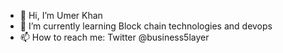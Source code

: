 - 👋 Hi, I’m Umer Khan
- 🌱 I’m currently learning Block chain technologies and devops
- 📫 How to reach me: Twitter @business5layer

<!---
Phatan5layer/Phatan5layer is a ✨ special ✨ repository because its `README.md` (this file) appears on your GitHub profile.
You can click the Preview link to take a look at your changes.
--->
